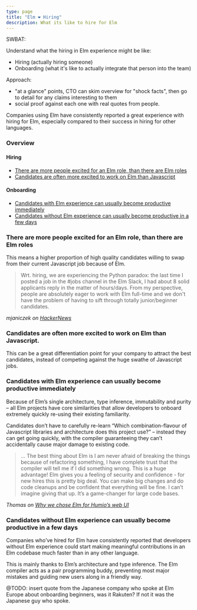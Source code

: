 ```yaml
---
type: page
title: "Elm ❤️ Hiring"
description: What its like to hire for Elm
---
```


<internal>

SWBAT:

Understand what the hiring in Elm experience might be like:

- Hiring (actually hiring someone)
- Onboarding (what it's like to actually integrate that person into the team)

Approach:
- "at a glance" points, CTO can skim overview for "shock facts", then go to detail for any claims interesting to them
- social proof against each one with real quotes from people.

</internal>


Companies using Elm have consistently reported a great experience with hiring for Elm, especially compared to their success in hiring for other languages.


### Overview

#### Hiring
- [There are more people excited for an Elm role, than there are Elm roles](/elm-loves/hiring#there-are-more-people-excited-for-an-elm-role,-than-there-are-elm-roles)
- [Candidates are often more excited to work on Elm than Javascript](/elm-loves/hiring#candidates-are-often-more-excited-to-work-on-elm-than-javascript)

#### Onboarding
- [Candidates with Elm experience can usually become productive immediately](/elm-loves/hiring#candidates-with-elm-experience-can-usually-become-productive-immediately)
- [Candidates without Elm experience can usually become productive in a few days](/elm-loves/hiring#candidates-without-elm-experience-can-usually-become-productive-in-a-few-days)


<space/>
<space/>



### There are more people excited for an Elm role, than there are Elm roles

This means a higher proportion of high quality candidates willing to swap from their current Javascript job because of Elm.

> Wrt. hiring, we are experiencing the Python paradox: the last time I posted a job in the #jobs channel in the Elm Slack, I had about 8 solid applicants reply in the matter of hours/days. From my perspective, people are absolutely eager to work with Elm full-time and we don't have the problem of having to sift through totally junior/beginner candidates.

_mjaniczek on [HackerNews](https://news.ycombinator.com/item?id=26864689)_


### Candidates are often more excited to work on Elm than Javascript.

This can be a great differentiation point for your company to attract the best candidates, instead of competing against the huge swathe of Javascript jobs.


### Candidates with Elm experience can usually become productive immediately

Because of Elm’s single architecture, type inference, immutability and purity – all Elm projects have core similarities that allow developers to onboard extremely quickly re-using their existing familiarity.

Candidates don’t have to carefully re-learn “Which combination-flavour of Javascript libraries and architecture does this project use?” – instead they can get going quickly, with the compiler guaranteeing they can’t accidentally cause major damage to existing code.

> ... The best thing about Elm is I am never afraid of breaking the things because of refactoring something, I have complete trust that the compiler will tell me if I did something wrong. This is a huge advantage! Elm gives you a feeling of security and confidence - for new hires this is pretty big deal. You can make big changes and do code cleanups and be confident that everything will be fine. I can’t imagine giving that up. It’s a game-changer for large code bases.

_Thomas on [Why we chose Elm for Humio’s web UI](https://www.humio.com/whats-new/blog/why-we-chose-elm-for-humio-s-web-ui)_


### Candidates without Elm experience can usually become productive in a few days

Companies who’ve hired for Elm have consistently reported that developers without Elm experience could start making meaningful contributions in an Elm codebase much faster than in any other language.

This is mainly thanks to Elm’s architecture and type inference. The Elm compiler acts as a pair programming buddy, preventing most major mistakes and guiding new users along in a friendly way.

@TODO: insert quote from the Japanese company who spoke at Elm Europe about onboarding beginners, was it Rakuten? If not it was the Japanese guy who spoke.
